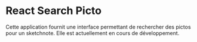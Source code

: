 # React Search Picto

Cette application fournit une interface permettant de rechercher des pictos pour un sketchnote.
Elle est actuellement en cours de développement.
